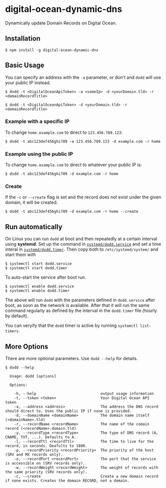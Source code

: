 # digital-ocean-dynamic-dns
Dynamically update Domain Records on Digital Ocean.

## Installation

```
$ npm install -g digital-ocean-dynamic-dns
```

## Basic Usage

You can specify an address with the `-a` parameter, or don't and `dodd` will use your public IP instead.

```
$ dodd -t <DigitalOceanApiToken> -a <someIp> -d <yourDomain.tld> -r <domainRecordTitle>
```

```
$ dodd -t <DigitalOceanApiToken> -d <yourDomain.tld> -r <domainRecordTitle>
```

### Example with a specific IP

To change `home.example.com` to direct to `123.456.789.123`:

```
$ dodd -t abc123def456ghi789 -a 123.456.789.123 -d example.com -r home
```

### Example using the public IP

To change `home.example.com` to direct to whatever your public IP is:

```
$ dodd -t abc123def456ghi789 -d example.com -r home
```

### Create

If the `-c` or `--create` flag is set and the record does not exist under the given domain, it will be created.

```
$ dodd -t abc123def456ghi789 -d example.com -r home --create
```

## Run automatically

On Linux you can run `dodd` at boot and then repeatedly at a certain interval using **systemd**. Set up the command in [`systemd/dodd.service`](systemd/dodd.service) and set a time interal in [`systemd/dodd.timer`](systemd/dodd.timer). Then copy both to `/etc/systemd/system/` and start them with

```
$ systemctl start dodd.service
$ systemctl start dodd.timer
```

To auto-start the service after boot run.

```
$ systemctl enable dodd.service
$ systemctl enable dodd.timer
```

The above will run `dodd` with the parameters defined in `dodd.service` after boot, as soon as the network is available. After that it will run the same command regularly as defined by the interval in the `dodd.timer` file (hourly by default).

You can veryify that the `dodd` timer is active by running `systemctl list-timers`.

## More Options

There are more optional parameters. Use `dodd --help` for details.

```
$ dodd --help

  Usage: dodd [options]

  Options:

    -h, --help                             output usage information
    -t, --token <token>                    Your Digital Ocean API token
    -a, --address <address>                The address the DNS record should direct to. Uses the public IP if none is provided.
    -d, --domainName <domainName>          The domain name itself (<domainName>.tld)
    -r, --recordName <recordName>          The name of the comain record (<recordName>.domain.tld)
    -y, --recordType <recordType>          The type of DNS record (A, CNAME, TXT, ...). Defaults to A.
    -l, --recordTtl <recordTtl>            The time to live for the record, in seconds. Deafults to 1800.
    -p, --recordPriority <recordPriority>  The priority of the host (SRV and MX records only).
    -o, --recordPort <recordPort>          The port that the service is accessible on (SRV records only).
    -w, --recordWeight <recordWeight>      The weight of records with the same priority (SRV records only).
    -c, --create                           Create a new domain record if none exists. Creates the domain RECORD, not a domain.

```

